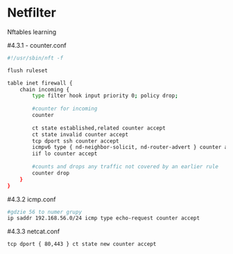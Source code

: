 # Netfilter
Nftables learning


#4.3.1 - counter.conf
```bash
#!/usr/sbin/nft -f 

flush ruleset

table inet firewall {
    chain incoming {
        type filter hook input priority 0; policy drop;
        
        #counter for incoming
        counter
        
        ct state established,related counter accept
        ct state invalid counter accept
        tcp dport ssh counter accept 
        icmpv6 type { nd-neighbor-solicit, nd-router-advert } counter accept
        iif lo counter accept
        
        #counts and drops any traffic not covered by an earlier rule
        counter drop
    }
}
```

#4.3.2 icmp.conf
```bash
#gdzie 56 to numer grupy
ip saddr 192.168.56.0/24 icmp type echo-request counter accept	
```

#4.3.3 netcat.conf
```bash
tcp dport { 80,443 } ct state new counter accept 
```
